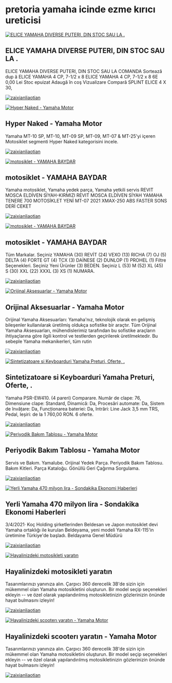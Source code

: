 # pretoria yamaha icinde ezme kırıcı ureticisi
<a href="https://mnn.zoosnet.net/LR/Chatpre.aspx?id=MNN94995150&p=https://topgrinding.com/" target="_blank">![ELICE YAMAHA DIVERSE PUTERI, DIN STOC SAU LA .](https://github.com/technlg/images/blob/main/19.jpg)</a>
## ELICE YAMAHA DIVERSE PUTERI, DIN STOC SAU LA .
ELICE YAMAHA DIVERSE PUTERI, DIN STOC SAU LA COMANDA Sortează dup ă ELICE YAMAHA 4 CP, 7-1/2 x 8 ELICE YAMAHA 4 CP, 7-1/2 x 8 6E 0,00 Lei Stoc epuizat Adaugă în coş Vizualizare Compară SPLINT ELICE 4 X 30, 
<a href="https://mnn.zoosnet.net/LR/Chatpre.aspx?id=MNN94995150&p=https://topgrinding.com/" target="_blank"><img src="https://github.com/technlg/images/raw/main/chat11.jpg" alt="zaixianliaotian"/></a><a href="//whatsapp.shibangsoft.com/WhatsApp.php" ><img src="https://github.com/technlg/images/raw/main/chat11.png" alt=""></a>
<a href="https://mnn.zoosnet.net/LR/Chatpre.aspx?id=MNN94995150&p=https://topgrinding.com/" target="_blank">![Hyper Naked - Yamaha Motor](https://github.com/technlg/images/blob/main/4.jpg)</a>
## Hyper Naked - Yamaha Motor
Yamaha MT-10 SP, MT-10, MT-09 SP, MT-09, MT-07 & MT-25'yi içeren Motosiklet segmenti Hyper Naked kategorisini incele.
<a href="https://mnn.zoosnet.net/LR/Chatpre.aspx?id=MNN94995150&p=https://topgrinding.com/" target="_blank"><img src="https://github.com/technlg/images/raw/main/chat11.jpg" alt="zaixianliaotian"/></a><a href="//whatsapp.shibangsoft.com/WhatsApp.php" ><img src="https://github.com/technlg/images/raw/main/chat11.png" alt=""></a>
<a href="https://mnn.zoosnet.net/LR/Chatpre.aspx?id=MNN94995150&p=https://topgrinding.com/" target="_blank">![motosiklet - YAMAHA BAYDAR](https://github.com/technlg/images/blob/main/20.jpg)</a>
## motosiklet - YAMAHA BAYDAR
Yamaha motosiklet, Yamaha yedek parça, Yamaha yetkili servis REVIT MOSCA ELDİVEN SİYAH-KIRMIZI REVIT MOSCA ELDİVEN SİYAH YAMAHA TENERE 700 MOTOSİKLET YENİ MT-07 2021 XMAX-250 ABS FASTER SONS DERİ CEKET
<a href="https://mnn.zoosnet.net/LR/Chatpre.aspx?id=MNN94995150&p=https://topgrinding.com/" target="_blank"><img src="https://github.com/technlg/images/raw/main/chat11.jpg" alt="zaixianliaotian"/></a><a href="//whatsapp.shibangsoft.com/WhatsApp.php" ><img src="https://github.com/technlg/images/raw/main/chat11.png" alt=""></a>
<a href="https://mnn.zoosnet.net/LR/Chatpre.aspx?id=MNN94995150&p=https://topgrinding.com/" target="_blank">![motosiklet - YAMAHA BAYDAR](https://github.com/technlg/images/blob/main/11.jpg)</a>
## motosiklet - YAMAHA BAYDAR
Tüm Markalar. Seçiniz YAMAHA (30) REVİT (24) VEXO (13) RICHA (7) OJ (5) DELTA (4) FORTE GT (4) TCX (3) DAİNESE (2) DUNLOP (1) PROHEL (1) Filtre Seçenekleri. Seçiniz Yeni Ürünler (3) BEDEN. Seçiniz L (53) M (52) XL (45) S (30) XXL (22) XXXL (3) XS (1) NUMARA.
<a href="https://mnn.zoosnet.net/LR/Chatpre.aspx?id=MNN94995150&p=https://topgrinding.com/" target="_blank"><img src="https://github.com/technlg/images/raw/main/chat11.jpg" alt="zaixianliaotian"/></a><a href="//whatsapp.shibangsoft.com/WhatsApp.php" ><img src="https://github.com/technlg/images/raw/main/chat11.png" alt=""></a>
<a href="https://mnn.zoosnet.net/LR/Chatpre.aspx?id=MNN94995150&p=https://topgrinding.com/" target="_blank">![Orijinal Aksesuarlar - Yamaha Motor](https://github.com/technlg/images/blob/main/9.jpg)</a>
## Orijinal Aksesuarlar - Yamaha Motor
Orijinal Yamaha Aksesuarları: Yamaha'nız, teknolojik olarak en gelişmiş bileşenler kullanılarak üretilmiş oldukça sofistike bir araçtır. Tüm Orijinal Yamaha Aksesuarları, mühendislerimiz tarafından bu sofistike araçların ihtiyaçlarına göre ilgili kontrol ve testlerden geçirilerek üretilmektedir. Bu sebeple Yamaha mekanikerleri, tüm rutin 
<a href="https://mnn.zoosnet.net/LR/Chatpre.aspx?id=MNN94995150&p=https://topgrinding.com/" target="_blank"><img src="https://github.com/technlg/images/raw/main/chat11.jpg" alt="zaixianliaotian"/></a><a href="//whatsapp.shibangsoft.com/WhatsApp.php" ><img src="https://github.com/technlg/images/raw/main/chat11.png" alt=""></a>
<a href="https://mnn.zoosnet.net/LR/Chatpre.aspx?id=MNN94995150&p=https://topgrinding.com/" target="_blank">![Sintetizatoare si Keyboarduri Yamaha Preturi, Oferte, .](https://github.com/technlg/images/blob/main/14.jpg)</a>
## Sintetizatoare si Keyboarduri Yamaha Preturi, Oferte, .
Yamaha PSR-EW410. (4 pareri) Comparare. Număr de clape: 76, Dimensiune clape: Standard, Dinamică: Da, Procesări automate: Da, Sistem de învățare: Da, Funcționarea bateriei: Da, Intrări: Line Jack 3,5 mm TRS, Pedal, Ieșiri: de la 1 760,00 RON. 6 oferte.
<a href="https://mnn.zoosnet.net/LR/Chatpre.aspx?id=MNN94995150&p=https://topgrinding.com/" target="_blank"><img src="https://github.com/technlg/images/raw/main/chat11.jpg" alt="zaixianliaotian"/></a><a href="//whatsapp.shibangsoft.com/WhatsApp.php" ><img src="https://github.com/technlg/images/raw/main/chat11.png" alt=""></a>
<a href="https://mnn.zoosnet.net/LR/Chatpre.aspx?id=MNN94995150&p=https://topgrinding.com/" target="_blank">![Periyodik Bakım Tablosu - Yamaha Motor](https://github.com/technlg/images/blob/main/26.jpg)</a>
## Periyodik Bakım Tablosu - Yamaha Motor
Servis ve Bakım. Yamalube. Orijinal Yedek Parça. Periyodik Bakım Tablosu. Bakım Kitleri. Parça Kataloğu. Gönüllü Geri Çağırma Sorgulama.
<a href="https://mnn.zoosnet.net/LR/Chatpre.aspx?id=MNN94995150&p=https://topgrinding.com/" target="_blank"><img src="https://github.com/technlg/images/raw/main/chat11.jpg" alt="zaixianliaotian"/></a><a href="//whatsapp.shibangsoft.com/WhatsApp.php" ><img src="https://github.com/technlg/images/raw/main/chat11.png" alt=""></a>
<a href="https://mnn.zoosnet.net/LR/Chatpre.aspx?id=MNN94995150&p=https://topgrinding.com/" target="_blank">![Yerli Yamaha 470 milyon lira - Sondakika Ekonomi Haberleri](https://github.com/technlg/images/blob/main/22.jpg)</a>
## Yerli Yamaha 470 milyon lira - Sondakika Ekonomi Haberleri
3/4/2021· Koç Holding şirketlerinden Beldesan ve Japon motosiklet devi Yamaha ortaklığı ile kurulan Beldeyama, yeni modeli Yamaha RX-115'in üretimine Türkiye'de başladı. Beldayama Genel Müdürü 
<a href="https://mnn.zoosnet.net/LR/Chatpre.aspx?id=MNN94995150&p=https://topgrinding.com/" target="_blank"><img src="https://github.com/technlg/images/raw/main/chat11.jpg" alt="zaixianliaotian"/></a><a href="//whatsapp.shibangsoft.com/WhatsApp.php" ><img src="https://github.com/technlg/images/raw/main/chat11.png" alt=""></a>
<a href="https://mnn.zoosnet.net/LR/Chatpre.aspx?id=MNN94995150&p=https://topgrinding.com/" target="_blank">![Hayalinizdeki motosikleti yaratın](https://github.com/technlg/images/blob/main/63.jpg)</a>
## Hayalinizdeki motosikleti yaratın
Tasarımlarınızı yanınıza alın. Çarpıcı 360 derecelik 3B'de sizin için mükemmel olan Yamaha motosikletini oluşturun. Bir model seçip seçenekleri ekleyin -- ve özel olarak yapılandırılmış motosikletinizin gözlerinizin önünde hayat bulmasını izleyin!
<a href="https://mnn.zoosnet.net/LR/Chatpre.aspx?id=MNN94995150&p=https://topgrinding.com/" target="_blank"><img src="https://github.com/technlg/images/raw/main/chat11.jpg" alt="zaixianliaotian"/></a><a href="//whatsapp.shibangsoft.com/WhatsApp.php" ><img src="https://github.com/technlg/images/raw/main/chat11.png" alt=""></a>
<a href="https://mnn.zoosnet.net/LR/Chatpre.aspx?id=MNN94995150&p=https://topgrinding.com/" target="_blank">![Hayalinizdeki scooterı yaratın - Yamaha Motor](https://github.com/technlg/images/blob/main/3.jpg)</a>
## Hayalinizdeki scooterı yaratın - Yamaha Motor
Tasarımlarınızı yanınıza alın. Çarpıcı 360 derecelik 3B'de sizin için mükemmel olan Yamaha motosikletini oluşturun. Bir model seçip seçenekleri ekleyin -- ve özel olarak yapılandırılmış motosikletinizin gözlerinizin önünde hayat bulmasını izleyin!
<a href="https://mnn.zoosnet.net/LR/Chatpre.aspx?id=MNN94995150&p=https://topgrinding.com/" target="_blank"><img src="https://github.com/technlg/images/raw/main/chat11.jpg" alt="zaixianliaotian"/></a><a href="//whatsapp.shibangsoft.com/WhatsApp.php" ><img src="https://github.com/technlg/images/raw/main/chat11.png" alt=""></a>
